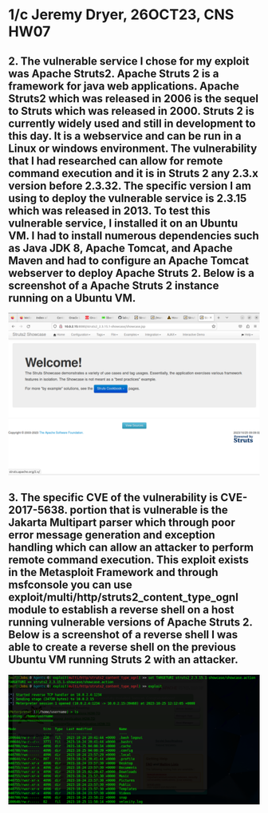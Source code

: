 # 1/c Jeremy Dryer, 26OCT23, CNS HW07

## 2. The vulnerable service I chose for my exploit was Apache Struts2. Apache Struts 2 is a framework for java web applications. Apache Struts2 which was released in 2006 is the sequel to Struts which was released in 2000. Struts 2 is currently widely used and still in development to this day. It is a webservice and can be run in a Linux or windows environment. The vulnerability that I had researched can allow for remote command execution and it is in Struts 2 any 2.3.x version before 2.3.32. The specific version I am using to deploy the vulnerable service is 2.3.15 which was released in 2013. To test this vulnerable service, I installed it on an Ubuntu VM. I had to install numerous dependencies such as Java JDK 8, Apache Tomcat, and Apache Maven and had to configure an Apache Tomcat webserver to deploy Apache Struts 2. Below is a screenshot of a Apache Struts 2 instance running on a Ubuntu VM. 
![](strutsInstanceRunning.png)

## 3. The specific CVE of the vulnerability is CVE-2017-5638. portion that is vulnerable is the Jakarta Multipart parser which through poor error message generation and exception handling which can allow an attacker to perform remote command execution. This exploit exists in the Metasploit Framework and through msfconsole you can use exploit/multi/http/struts2_content_type_ognl module to establish a reverse shell on a host running vulnerable versions of Apache Struts 2. Below is a screenshot of a reverse shell I was able to create a reverse shell on the previous Ubuntu VM running Struts 2 with an attacker.
![](Reverseshell.png)